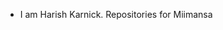 - I am Harish Karnick. Repositories for Miimansa

<!---
harishkarnick/harishkarnick is a ✨ special ✨ repository because its `README.md` (this file) appears on your GitHub profile.
You can click the Preview link to take a look at your changes.
--->
